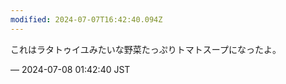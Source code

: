 ```yaml
---
modified: 2024-07-07T16:42:40.094Z
---
```


<p>これはラタトゥイユみたいな野菜たっぷりトマトスープになったよ。</p>

&mdash; 2024-07-08 01:42:40 JST

<!-- Original URL: https://mastodon.social/@sakuramochi0/112746205026571500-->
